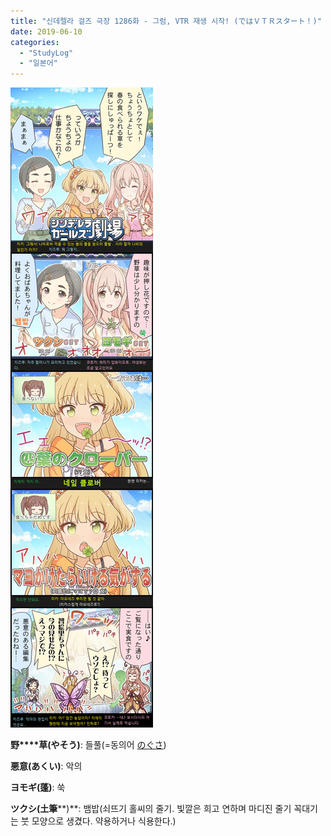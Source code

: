 ```yaml
---
title: "신데렐라 걸즈 극장 1286화 - 그럼, VTR 재생 시작! (ではＶＴＲスタート！)"
date: 2019-06-10
categories: 
  - "StudyLog"
  - "일본어"
---
```


![](./assets/img/wp-content/uploads/2019/06/1286-cinde-geki.png)

**野****草(やそう)**: 들풀(\=동의어 [のぐさ](https://ja.dict.naver.com/search.nhn?range=all&q=%E3%81%AE%E3%81%90%E3%81%95))

**悪意(あくい)**: 악의

**ヨモギ(蓬)**: 쑥

**ツクシ(土筆****)**: 뱀밥(쇠뜨기 홀씨의 줄기. 빛깔은 희고 연하며 마디진 줄기 꼭대기는 붓 모양으로 생겼다. 약용하거나 식용한다.)
